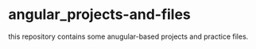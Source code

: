 # angular_projects-and-files
this repository contains some anugular-based projects and practice files.
